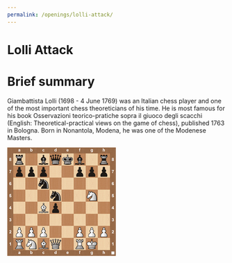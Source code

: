 ```yaml
---
permalink: /openings/lolli-attack/
---
```

Lolli Attack
============

# Brief summary


Giambattista Lolli (1698 - 4 June 1769) was an Italian chess player and one of the most important chess theoreticians of his time. He is most famous for his book Osservazioni teorico-pratiche sopra il giuoco degli scacchi (English: Theoretical-practical views on the game of chess), published 1763 in Bologna. Born in Nonantola, Modena, he was one of the Modenese Masters.

<img src="/img/Lolli Attack.jpg"/>

